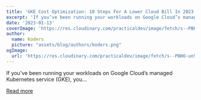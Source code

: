 ```yaml
---
title: 'GKE Cost Optimization: 10 Steps For A Lower Cloud Bill In 2023'
excerpt: 'If you’ve been running your workloads on Google Cloud’s managed Kubernetes service (GKE), you...'
date: '2023-01-13'
coverImage: 'https://res.cloudinary.com/practicaldev/image/fetch/s--PBHO-unS--/c_imagga_scale,f_auto,fl_progressive,h_420,q_auto,w_1000/https://dev-to-uploads.s3.amazonaws.com/uploads/articles/0x8ckgtrkvs4e3e11b3x.png'
author:
  name: Koders
  picture: "assets/blog/authors/koders.png"
ogImage:
  url: 'https://res.cloudinary.com/practicaldev/image/fetch/s--PBHO-unS--/c_imagga_scale,f_auto,fl_progressive,h_420,q_auto,w_1000/https://dev-to-uploads.s3.amazonaws.com/uploads/articles/0x8ckgtrkvs4e3e11b3x.png'
---
```


If you’ve been running your workloads on Google Cloud’s managed Kubernetes service (GKE), you...

[Read more](https://dev.to/castai/gke-cost-optimization-10-steps-for-a-lower-cloud-bill-in-2023-67a)
